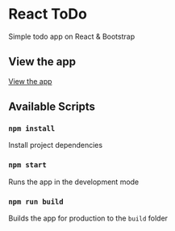 # React ToDo
Simple todo app on React & Bootstrap

## View the app
[View the app](https://modesnero.github.io/todo-react/)

## Available Scripts

### `npm install`
Install project dependencies

### `npm start`
Runs the app in the development mode

### `npm run build`
Builds the app for production to the `build` folder